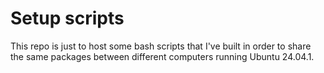 # Setup scripts 
This repo is just to host some bash scripts that I've built in order to share the same packages between different computers running Ubuntu 24.04.1.
